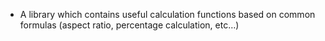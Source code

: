 - A library which contains useful calculation functions based on common formulas (aspect ratio, percentage calculation, etc…)